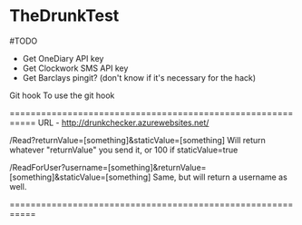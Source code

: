 TheDrunkTest
============

#TODO
* Get OneDiary API key
* Get Clockwork SMS API key
* Get Barclays pingit? (don't know if it's necessary for the hack)

Git hook
	To use the git hook



===========================================================
URL - http://drunkchecker.azurewebsites.net/

/Read?returnValue=[something]&staticValue=[something]						Will return whatever "returnValue" you send it, or 100 if staticValue=true

/ReadForUser?username=[something]&returnValue=[something]&staticValue=[something]		Same, but will return a username as well.

===========================================================